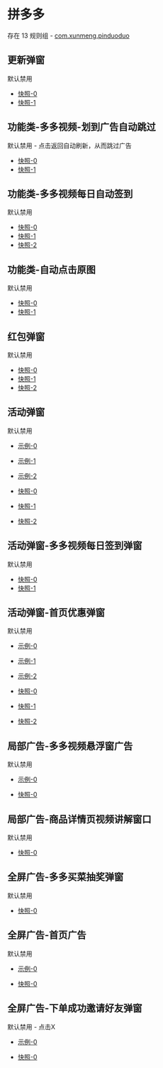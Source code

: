 # 拼多多

存在 13 规则组 - [com.xunmeng.pinduoduo](/src/apps/com.xunmeng.pinduoduo.ts)

## 更新弹窗

默认禁用

- [快照-0](https://i.gkd.li/import/12642017)
- [快照-1](https://i.gkd.li/import/13195645)

## 功能类-多多视频-划到广告自动跳过

默认禁用 - 点击返回自动刷新，从而跳过广告

- [快照-0](https://i.gkd.li/import/13446291)
- [快照-1](https://i.gkd.li/import/13791119)

## 功能类-多多视频每日自动签到

默认禁用

- [快照-0](https://i.gkd.li/import/13201422)
- [快照-1](https://i.gkd.li/import/13372677)
- [快照-2](https://i.gkd.li/import/13205634)

## 功能类-自动点击原图

默认禁用

- [快照-0](https://i.gkd.li/import/13925378)
- [快照-1](https://i.gkd.li/import/13925380)

## 红包弹窗

默认禁用

- [快照-0](https://i.gkd.li/import/12642023)
- [快照-1](https://i.gkd.li/import/13625441)
- [快照-2](https://i.gkd.li/import/13669963)

## 活动弹窗

默认禁用

- [示例-0](https://m.gkd.li/110102406/b4a78456-ebde-4a52-8273-1eea979565df)
- [示例-1](https://m.gkd.li/110102406/ebbab50c-3eb1-486d-a7f4-139d5464d1d5)
- [示例-2](https://m.gkd.li/110102406/0e1d6880-cb47-47cb-8303-37f5ac81db12)

- [快照-0](https://i.gkd.li/import/12642032)
- [快照-1](https://i.gkd.li/import/12642038)
- [快照-2](https://i.gkd.li/import/13308175)

## 活动弹窗-多多视频每日签到弹窗

默认禁用

- [快照-0](https://i.gkd.li/import/12700615)
- [快照-1](https://i.gkd.li/import/13804657)

## 活动弹窗-首页优惠弹窗

默认禁用

- [示例-0](https://m.gkd.li/110102406/eb338ccf-92a3-414b-9e79-cfbd90d4d1d6)
- [示例-1](https://m.gkd.li/110102406/d43cc24d-119f-4d17-bf35-be90bee3a3af)
- [示例-2](https://m.gkd.li/110102406/54ae525e-a290-4d3d-9d45-83b06f7b8e35)

- [快照-0](https://i.gkd.li/import/12642015)
- [快照-1](https://i.gkd.li/import/12642019)
- [快照-2](https://i.gkd.li/import/13761182)

## 局部广告-多多视频悬浮窗广告

默认禁用

- [示例-0](https://m.gkd.li/110102406/9a722036-ad75-4dda-a359-d89d16c5aaa0)

- [快照-0](https://i.gkd.li/import/12642058)

## 局部广告-商品详情页视频讲解窗口

默认禁用

- [快照-0](https://i.gkd.li/import/13178326)

## 全屏广告-多多买菜抽奖弹窗

默认禁用

- [快照-0](https://i.gkd.li/import/12642053)

## 全屏广告-首页广告

默认禁用

- [示例-0](https://m.gkd.li/110102406/881d9974-000f-4c73-9e54-5979f9c6ad93)

- [快照-0](https://i.gkd.li/import/14734863)

## 全屏广告-下单成功邀请好友弹窗

默认禁用 - 点击X

- [示例-0](https://m.gkd.li/110102406/0064ffe4-e5c1-4b69-a411-188c2e2f65cf)

- [快照-0](https://i.gkd.li/import/13927594)
